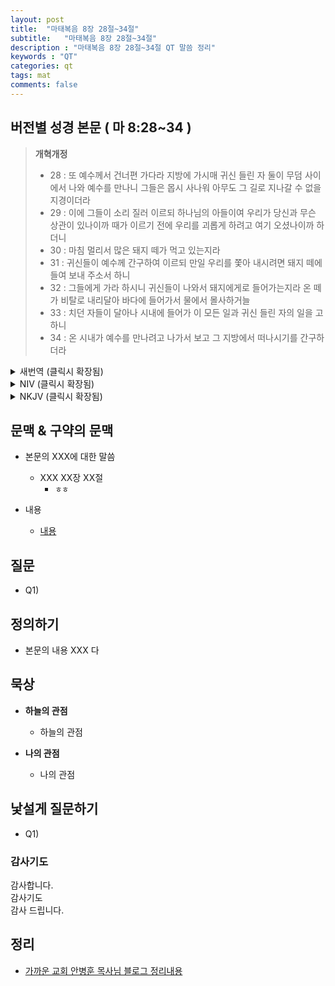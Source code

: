 ```yaml
---
layout: post
title:  "마태복음 8장 28절~34절"
subtitle:   "마태복음 8장 28절~34절"
description : "마태복음 8장 28절~34절 QT 말씀 정리"
keywords : "QT"
categories: qt
tags: mat
comments: false
---
```


## 버전별 성경 본문 ( 마 8:28~34 )

> **개혁개정**
>* 28 : 또 예수께서 건너편 가다라 지방에 가시매 귀신 들린 자 둘이 무덤 사이에서 나와 예수를 만나니 그들은 몹시 사나워 아무도 그 길로 지나갈 수 없을 지경이더라
>* 29 : 이에 그들이 소리 질러 이르되 하나님의 아들이여 우리가 당신과 무슨 상관이 있나이까 때가 이르기 전에 우리를 괴롭게 하려고 여기 오셨나이까 하더니
>* 30 : 마침 멀리서 많은 돼지 떼가 먹고 있는지라
>* 31 : 귀신들이 예수께 간구하여 이르되 만일 우리를 쫓아 내시려면 돼지 떼에 들여 보내 주소서 하니
>* 32 : 그들에게 가라 하시니 귀신들이 나와서 돼지에게로 들어가는지라 온 떼가 비탈로 내리달아 바다에 들어가서 물에서 몰사하거늘
>* 33 : 치던 자들이 달아나 시내에 들어가 이 모든 일과 귀신 들린 자의 일을 고하니
>* 34 : 온 시내가 예수를 만나려고 나가서 보고 그 지방에서 떠나시기를 간구하더라

<details>
<summary> 새번역 (클릭시 확장됨)</summary>
<div markdown="1">

>* 28 : 예수께서 건너편 가다라 사람들의 지역에 가셨을 때에, 귀신 들린 사람 둘이 무덤 사이에서 나오다가, 예수와 마주쳤다. 그들은 너무나 사나워서, 아무도 그 길을 지나다닐 수 없었다.
>* 29 : 그런데 그들이 외쳐 말하였다. "하나님의 아들이여, 당신이 우리와 무슨 상관이 있습니까? 때가 되기도 전에, 우리를 괴롭히려고 여기에 오셨습니까?"
>* 30 : 마침 거기에서 멀리 떨어진 곳에, 놓아 기르는 큰 돼지 떼가 있었다.
>* 31 : 귀신들이 예수께 간청하였다. "우리를 쫓아내시려거든, 우리를 저 돼지들 속으로 들여보내 주십시오."
>* 32 : 예수께서 "가라" 하고 명령하시니, 귀신들이 나와서 돼지들 속으로 들어갔다. 그 돼지 떼가 모두 바다 쪽으로 비탈을 내리달아서, 물 속에 빠져 죽었다.
>* 33 : 돼지를 치던 사람들이 도망 가서, 읍내에 들어가, 이 모든 일과 귀신 들린 사람들에게 일어난 일을 알렸다.
>* 34 : 온 읍내 사람들이 예수를 만나러 나왔다. 그들은 예수를 보고, 자기네 지역을 떠나 달라고 간청하였다.
</div>
</details>

<details>
<summary> NIV (클릭시 확장됨)</summary>
<div markdown="1">

>* 28 : When he arrived at the other side in the region of the Gadarenes, two demon-possessed men coming from the tombs met him. They were so violent that no one could pass that way.
>* 29 : “What do you want with us, Son of God?” they shouted. “Have you come here to torture us before the appointed time?”
>* 30 : Some distance from them a large herd of pigs was feeding.
>* 31 : The demons begged Jesus, “If you drive us out, send us into the herd of pigs.”
>* 32 : He said to them, “Go!” So they came out and went into the pigs, and the whole herd rushed down the steep bank into the lake and died in the water.
>* 33 : Those tending the pigs ran off, went into the town and reported all this, including what had happened to the demon-possessed men.
>* 34 : Then the whole town went out to meet Jesus. And when they saw him, they pleaded with him to leave their region.
</div>
</details>

<details>
<summary> NKJV (클릭시 확장됨)</summary>
<div markdown="1">

>* 28 : When He had come to the other side, to the country of the Gergesenes, there met Him two demon-possessed men, coming out of the tombs, exceedingly fierce, so that no one could pass that way.
>* 29 : And suddenly they cried out, saying, “What have we to do with You, Jesus, You Son of God? Have You come here to torment us before the time?”
>* 30 : Now a good way off from them there was a herd of many swine feeding.
>* 31 : So the demons begged Him, saying, “If You cast us out, permit us to go away into the herd of swine.”
>* 32 : And He said to them, “Go.” So when they had come out, they went into the herd of swine. And suddenly the whole herd of swine ran violently down the steep place into the sea, and perished in the water.
>* 33 : Then those who kept them fled; and they went away into the city and told everything, including what had happened to the demon-possessed men.
>* 34 : And behold, the whole city came out to meet Jesus. And when they saw Him, they begged Him to depart from their region.
</div>
</details>

## 문맥 & 구약의 문맥 

* 본문의 XXX에 대한 말씀
    - XXX XX장 XX절
        * `ㅎㅎ` 

* 내용 
    - [내용](링크) 

## 질문

* Q1) 

## 정의하기

* 본문의 내용 XXX 다

## 묵상

* **하늘의 관점**  
    - 하늘의 관점
  
* **나의 관점**
    - 나의 관점

## 낯설게 질문하기

* Q1) 

### 감사기도

감사합니다.  
감사기도  
감사 드립니다.  

## 정리
* [가까운 교회 안병훈 목사님 블로그 정리내용](https://blog.naver.com/tolerance2018)


